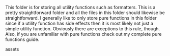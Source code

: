 This folder is for storing all utility functions such as formatters. This is a
pretty straightforward folder and all the files in this folder should likewise
be straightforward. I generally like to only store pure functions in this folder
since if a utility function has side effects then it is most likely not just a
simple utility function. Obviously there are exceptions to this rule, though.
Also, if you are unfamiliar with pure functions check out my complete pure
functions guide.

assets
